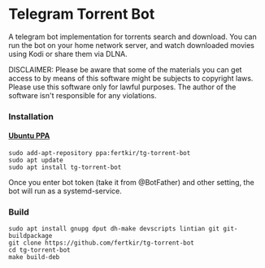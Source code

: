 # Telegram Torrent Bot

A telegram bot implementation for torrents search and download.
You can run the bot on your home network server, and watch downloaded movies using Kodi or share them via DLNA.

DISCLAIMER: Please be aware that some of the materials you can get access to by means of this software might be subjects to copyright laws. Please use this software only for lawful purposes. The author of the software isn't responsible for any violations.

### Installation

#### [Ubuntu PPA](https://launchpad.net/~fertkir/+archive/ubuntu/tg-torrent-bot)
```
sudo add-apt-repository ppa:fertkir/tg-torrent-bot
sudo apt update
sudo apt install tg-torrent-bot
```
Once you enter bot token (take it from @BotFather) and other setting, the bot will run as a systemd-service.

### Build
```
sudo apt install gnupg dput dh-make devscripts lintian git git-buildpackage
git clone https://github.com/fertkir/tg-torrent-bot
cd tg-torrent-bot
make build-deb
```
